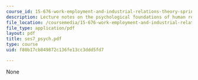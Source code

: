 ```yaml
---
course_id: 15-676-work-employment-and-industrial-relations-theory-spring-2008
description: Lecture notes on the psychological foundations of human resource management.
file_location: /coursemedia/15-676-work-employment-and-industrial-relations-theory-spring-2008/f80b17cb849872c136fe13cc3ddd5fd7_ses7_psych.pdf
file_type: application/pdf
layout: pdf
title: ses7_psych.pdf
type: course
uid: f80b17cb849872c136fe13cc3ddd5fd7

---
```

None